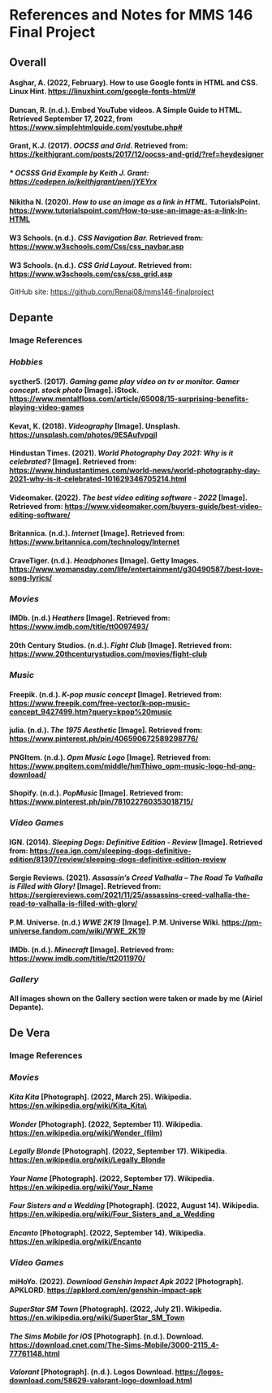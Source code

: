 # References and Notes for MMS 146 Final Project

## Overall

#### Asghar, A. (2022, February). How to use Google fonts in HTML and CSS. Linux Hint. https://linuxhint.com/google-fonts-html/#
#### Duncan, R. (n.d.). Embed YouTube videos. A Simple Guide to HTML. Retrieved September 17, 2022, from https://www.simplehtmlguide.com/youtube.php#
#### Grant, K.J. (2017). _OOCSS and Grid._ Retrieved from: https://keithjgrant.com/posts/2017/12/oocss-and-grid/?ref=heydesigner
##### * OCSSS Grid Example by Keith J. Grant: https://codepen.io/keithjgrant/pen/jYEYrx
#### Nikitha N. (2020). _How to use an image as a link in HTML._ TutorialsPoint. https://www.tutorialspoint.com/How-to-use-an-image-as-a-link-in-HTML
#### W3 Schools. (n.d.). _CSS Navigation Bar._ Retrieved from: https://www.w3schools.com/Css/css_navbar.asp
#### W3 Schools. (n.d.). _CSS Grid Layout._ Retrieved from: https://www.w3schools.com/css/css_grid.asp

GitHub site: https://github.com/Renai08/mms146-finalproject

## Depante
### Image References

### ___Hobbies___
#### sycther5. (2017). _Gaming game play video on tv or monitor. Gamer concept. stock photo_ [Image]. iStock. https://www.mentalfloss.com/article/65008/15-surprising-benefits-playing-video-games
#### Kevat, K. (2018). _Videography_ [Image].  Unsplash. https://unsplash.com/photos/9ESAufvpgjI
#### Hindustan Times. (2021). _World Photography Day 2021: Why is it celebrated?_ [Image]. Retrieved from: https://www.hindustantimes.com/world-news/world-photography-day-2021-why-is-it-celebrated-101629346705214.html
#### Videomaker. (2022). _The best video editing software - 2022_ [Image]. Retrieved from: https://www.videomaker.com/buyers-guide/best-video-editing-software/
#### Britannica. (n.d.). _Internet_ [Image]. Retrieved from: https://www.britannica.com/technology/Internet
#### CraveTiger. (n.d.). _Headphones_ [Image]. Getty Images. https://www.womansday.com/life/entertainment/g30490587/best-love-song-lyrics/

### _Movies_
#### IMDb. (n.d.) _Heathers_ [Image]. Retrieved from: https://www.imdb.com/title/tt0097493/
#### 20th Century Studios. (n.d.). _Fight Club_ [Image]. Retrieved from: https://www.20thcenturystudios.com/movies/fight-club

### _Music_
#### Freepik. (n.d.). _K-pop music concept_ [Image]. Retrieved from: https://www.freepik.com/free-vector/k-pop-music-concept_9427499.htm?query=kpop%20music
#### julia. (n.d.). _The 1975 Aesthetic_ [Image]. Retrieved from: https://www.pinterest.ph/pin/406590672589298776/
#### PNGItem. (n.d.). _Opm Music Logo_ [Image]. Retrieved from: https://www.pngitem.com/middle/hmThiwo_opm-music-logo-hd-png-download/
#### Shopify. (n.d.). _PopMusic_ [Image]. Retrieved from: https://www.pinterest.ph/pin/781022760353018715/

### _Video Games_
#### IGN. (2014). _Sleeping Dogs: Definitive Edition - Review_ [Image]. Retrieved from: https://sea.ign.com/sleeping-dogs-definitive-edition/81307/review/sleeping-dogs-definitive-edition-review
#### Sergie Reviews. (2021). _Assassin’s Creed Valhalla – The Road To Valhalla is Filled with Glory!_ [Image]. Retrieved from: https://sergiereviews.com/2021/11/25/assassins-creed-valhalla-the-road-to-valhalla-is-filled-with-glory/
#### P.M. Universe. (n.d.) _WWE 2K19_ [Image]. P.M. Universe Wiki. https://pm-universe.fandom.com/wiki/WWE_2K19
#### IMDb. (n.d.). _Minecraft_ [Image]. Retrieved from: https://www.imdb.com/title/tt2011970/

### _Gallery_
#### All images shown on the Gallery section were taken or made by me (Airiel Depante).

## De Vera
### Image References

### _Movies_
#### _Kita Kita_ [Photograph]. (2022, March 25). Wikipedia. https://en.wikipedia.org/wiki/Kita_Kita\
#### _Wonder_ [Photograph]. (2022, September 11). Wikipedia. https://en.wikipedia.org/wiki/Wonder_(film)
#### _Legally Blonde_ [Photograph]. (2022, September 17). Wikipedia. https://en.wikipedia.org/wiki/Legally_Blonde
#### _Your Name_ [Photograph]. (2022, September 17). Wikipedia. https://en.wikipedia.org/wiki/Your_Name
#### _Four Sisters and a Wedding_ [Photograph]. (2022, August 14). Wikipedia. https://en.wikipedia.org/wiki/Four_Sisters_and_a_Wedding
#### _Encanto_ [Photograph]. (2022, September 14). Wikipedia. https://en.wikipedia.org/wiki/Encanto

### _Video Games_
#### miHoYo. (2022). _Download Genshin Impact Apk 2022_ [Photograph]. APKLORD. https://apklord.com/en/genshin-impact-apk
#### _SuperStar SM Town_ [Photograph]. (2022, July 21). Wikipedia. https://en.wikipedia.org/wiki/SuperStar_SM_Town
#### _The Sims Mobile for iOS_ [Photograph]. (n.d.). Download. https://download.cnet.com/The-Sims-Mobile/3000-2115_4-77761148.html
#### _Valorant_ [Photograph]. (n.d.). Logos Download. https://logos-download.com/58629-valorant-logo-download.html
